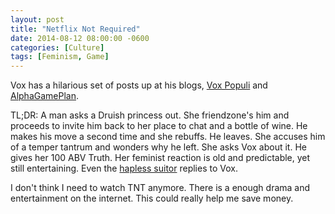 ```yaml
---
layout: post
title: "Netflix Not Required"
date: 2014-08-12 08:00:00 -0600
categories: [Culture]
tags: [Feminism, Game]
---
```


Vox has a hilarious set of posts up at his blogs, [Vox Populi](https://voxday.net/2014/08/12/would-be-salon-writer-visits-alpha-game/) and [AlphaGamePlan](http://alphagameplan.blogspot.com/2014/08/a-woman-inquires-about-game.html).

TL;DR: A man asks a Druish princess out. She friendzone's him and proceeds to invite him back to her place to chat and a bottle of wine. He makes his move a second time and she rebuffs. He leaves. She accuses him of a temper tantrum and wonders why he left. She asks Vox about it. He gives her 100 ABV Truth. Her feminist reaction is old and predictable, yet still entertaining. Even the [hapless suitor](http://alphagameplan.blogspot.com/2014/08/the-other-side.html) replies to Vox.

I don't think I need to watch TNT anymore. There is a enough drama and entertainment on the internet. This could really help me save money.
